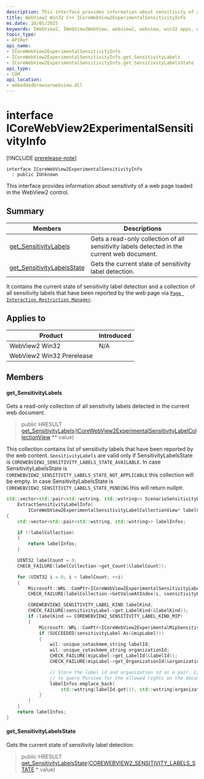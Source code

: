 ```yaml
---
description: This interface provides information about sensitivity of a web page loaded in the WebView2 control.
title: WebView2 Win32 C++ ICoreWebView2ExperimentalSensitivityInfo
ms.date: 10/01/2025
keywords: IWebView2, IWebView2WebView, webview2, webview, win32 apps, win32, edge, ICoreWebView2, ICoreWebView2Controller, browser control, edge html, ICoreWebView2ExperimentalSensitivityInfo
topic_type: 
- APIRef
api_name:
- ICoreWebView2ExperimentalSensitivityInfo
- ICoreWebView2ExperimentalSensitivityInfo.get_SensitivityLabels
- ICoreWebView2ExperimentalSensitivityInfo.get_SensitivityLabelsState
api_type:
- COM
api_location:
- embeddedbrowserwebview.dll
---
```


# interface ICoreWebView2ExperimentalSensitivityInfo

[!INCLUDE [prerelease-note](../includes/prerelease-note.md)]

```
interface ICoreWebView2ExperimentalSensitivityInfo
  : public IUnknown
```

This interface provides information about sensitivity of a web page loaded in the WebView2 control.

## Summary

 Members                        | Descriptions
--------------------------------|---------------------------------------------
[get_SensitivityLabels](#get_sensitivitylabels) | Gets a read-only collection of all sensitivity labels detected in the current web document.
[get_SensitivityLabelsState](#get_sensitivitylabelsstate) | Gets the current state of sensitivity label detection.

It contains the current state of sensitivity label detection and a collection of all sensitivity labels that have been reported by the web page via [`Page Interaction Restriction Manager`](https://github.com/MicrosoftEdge/MSEdgeExplainers/blob/main/PageInteractionRestrictionManager/explainer.md).

## Applies to

Product                         | Introduced
--------------------------------|---------------------------------------------
WebView2 Win32            |    N/A
WebView2 Win32 Prerelease |    

## Members

#### get_SensitivityLabels

Gets a read-only collection of all sensitivity labels detected in the current web document.

> public HRESULT [get_SensitivityLabels](#get_sensitivitylabels)([ICoreWebView2ExperimentalSensitivityLabelCollectionView](icorewebview2experimentalsensitivitylabelcollectionview.md#icorewebview2experimentalsensitivitylabelcollectionview) ** value)

This collection contains list of sensitivity labels that have been reported by the web content. `SensitivityLabels` are valid only if SensitivityLabelsState is `COREWEBVIEW2_SENSITIVITY_LABELS_STATE_AVAILABLE`. In case SensitivityLabelsState is `COREWEBVIEW2_SENSITIVITY_LABELS_STATE_NOT_APPLICABLE` this collection will be empty. In case SensitivityLabelsState is `COREWEBVIEW2_SENSITIVITY_LABELS_STATE_PENDING` this will return nullptr.

```cpp
std::vector<std::pair<std::wstring, std::wstring>> ScenarioSensitivityLabel::
    ExtractSensitivityLabelInfo(
        ICoreWebView2ExperimentalSensitivityLabelCollectionView* labelCollection)
{
    std::vector<std::pair<std::wstring, std::wstring>> labelInfos;

    if (!labelCollection)
    {
        return labelInfos;
    }

    UINT32 labelCount = 0;
    CHECK_FAILURE(labelCollection->get_Count(&labelCount));

    for (UINT32 i = 0; i < labelCount; ++i)
    {
        Microsoft::WRL::ComPtr<ICoreWebView2ExperimentalSensitivityLabel> sensitivityLabel;
        CHECK_FAILURE(labelCollection->GetValueAtIndex(i, &sensitivityLabel));

        COREWEBVIEW2_SENSITIVITY_LABEL_KIND labelKind;
        CHECK_FAILURE(sensitivityLabel->get_LabelKind(&labelKind));
        if (labelKind == COREWEBVIEW2_SENSITIVITY_LABEL_KIND_MIP)
        {
            Microsoft::WRL::ComPtr<ICoreWebView2ExperimentalMipSensitivityLabel> mipLabel;
            if (SUCCEEDED(sensitivityLabel.As(&mipLabel)))
            {
                wil::unique_cotaskmem_string labelId;
                wil::unique_cotaskmem_string organizationId;
                CHECK_FAILURE(mipLabel->get_LabelId(&labelId));
                CHECK_FAILURE(mipLabel->get_OrganizationId(&organizationId));

                // Store the label id and organization id as a pair. Can be used
                // to query Purview for the allowed rights on the document
                labelInfos.emplace_back(
                    std::wstring(labelId.get()), std::wstring(organizationId.get()));
            }
        }
    }
    return labelInfos;
}
```

#### get_SensitivityLabelsState

Gets the current state of sensitivity label detection.

> public HRESULT [get_SensitivityLabelsState](#get_sensitivitylabelsstate)([COREWEBVIEW2_SENSITIVITY_LABELS_STATE](https://review.learn.microsoft.com/en-us/microsoft-edge/webview2/reference/win32/webview2experimental-idl?view=webview2-1.0.3590-prerelease&branch=pr-en-us-128#corewebview2_sensitivity_labels_state) * value)

